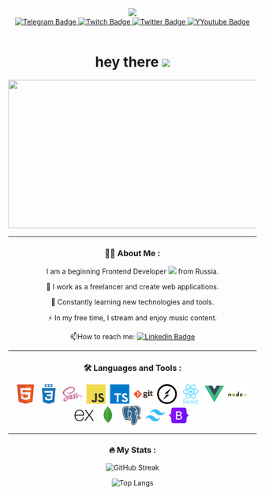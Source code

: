 <div id="header" align="center">
  <img src="https://media.giphy.com/media/bGgsc5mWoryfgKBx1u/giphy.gif" width="200" />

  <div id="badges">
    <a target="_blank" href="https://t.me/betterheal">
      <img src="https://img.shields.io/badge/Telegram-blue?style=for-the-badge&logo=telegram&logoColor=white" alt="Telegram Badge"/>
    </a>
    <a target="_blank" href="https://www.twitch.tv/betterhell">
     <img src="https://img.shields.io/badge/twitch-9146FF?style=for-the-badge&logo=twitch&logoColor=white" alt="Twitch Badge"/>
    </a>
    <a target="_blank" href="https://t.me/betterheal">
      <img src="https://img.shields.io/badge/Twitter-blue?style=for-the-badge&logo=twitter&logoColor=white" alt="Twitter Badge"/>
    </a>
    <a target="_blank" href="https://www.youtube.com/channel/UClmpnmmhRJP2uU7ckTgMtIw">
      <img src="https://img.shields.io/badge/Youtube-FF0000?style=for-the-badge&logo=youtube&logoColor=white" alt="YYoutube Badge"/>
    </a>
  </div>

  <img  src="https://komarev.com/ghpvc/?username=betterhell&style=flat-square&color=blue" alt=""/>

  <h1>
    hey there
    <img src="https://media.giphy.com/media/hvRJCLFzcasrR4ia7z/giphy.gif" width="30px"/>
  </h1>
</div>

<div id="main" align="center">
  <img src="https://media.giphy.com/media/vzO0Vc8b2VBLi/giphy.gif" width="600" height="300"/>

  ---
  
  ### :man_technologist: About Me : 

  I am a beginning Frontend Developer <img src="https://media.giphy.com/media/WUlplcMpOCEmTGBtBW/giphy.gif" width="30"> from Russia.

 :telescope: I work as a freelancer and create web applications.

 :seedling: Constantly learning new technologies and tools.

 :zap: In my free time, I stream and enjoy music content.

 :mailbox:How to reach me: [![Linkedin Badge](https://img.shields.io/badge/Gmail-EA4335?style=flat&logo=gmail&logoColor=white)](dev.betterhell@gmail.com)

 ---
### :hammer_and_wrench: Languages and Tools :

<div>
  <img src="https://github.com/devicons/devicon/blob/master/icons/html5/html5-original.svg" title="HTML5" alt="HTML" width="40" height="40"/>&nbsp;
  <img src="https://github.com/devicons/devicon/blob/master/icons/css3/css3-plain-wordmark.svg"  title="CSS3" alt="CSS" width="40" height="40"/>&nbsp;
  <img src="https://github.com/devicons/devicon/blob/master/icons/sass/sass-original.svg"  title="SCSS/SASS" alt="SCSS/SASS" width="40" height="40"/>&nbsp;
  <img src="https://github.com/devicons/devicon/blob/master/icons/javascript/javascript-original.svg" title="JavaScript" alt="JavaScript" width="40" height="40"/>&nbsp;
  <img src="https://github.com/devicons/devicon/blob/master/icons/typescript/typescript-original.svg" title="TypeScript" alt="TypeScript" width="40" height="40"/>&nbsp;
  <img src="https://github.com/devicons/devicon/blob/master/icons/git/git-original-wordmark.svg" title="Git" alt="Git" width="40" height="40"/>&nbsp;
  <img src="https://github.com/devicons/devicon/blob/master/icons/socketio/socketio-original.svg" title="Socket.io" alt="Socket.io" width="40" height="40"/>&nbsp;
  <img src="https://github.com/devicons/devicon/blob/master/icons/react/react-original-wordmark.svg" title="React" alt="React" width="40" height="40"/>&nbsp;
  <img src="https://github.com/devicons/devicon/blob/master/icons/vuejs/vuejs-original.svg" title="Vue" alt="Vue" width="40" height="40"/>&nbsp;
  <img src="https://github.com/devicons/devicon/blob/master/icons/nodejs/nodejs-original-wordmark.svg" title="NodeJS" alt="NodeJS" width="40" height="40"/>&nbsp;
  <img src="https://github.com/devicons/devicon/blob/master/icons/express/express-original.svg" title="Express" alt="Express" width="40" height="40"/>&nbsp;
  <img src="https://github.com/devicons/devicon/blob/master/icons/mongodb/mongodb-original.svg" title="MongoDB" alt="MongoDB" width="40" height="40"/>&nbsp;
  <img src="https://github.com/devicons/devicon/blob/master/icons/postgresql/postgresql-original.svg" title="PostgreSQL" alt="PostgreSQL" width="40" height="40"/>&nbsp;
  <img src="https://github.com/devicons/devicon/blob/master/icons/tailwindcss/tailwindcss-plain.svg" title="TailwindCSS" alt="Tailwindcss" width="40" height="40"/>&nbsp;
  <img src="https://github.com/devicons/devicon/blob/master/icons/bootstrap/bootstrap-original.svg"  title="Bootstrap" alt="Bootstrap" width="40" height="40"/>&nbsp;
</div>

---
### :fire: My Stats :
  ![GitHub Streak](http://github-readme-streak-stats.herokuapp.com?user=betterhell&theme=highcontrast&border_radius=10&ring=EB5454&background=EB545400)
  
  ![Top Langs](https://github-readme-stats.vercel.app/api/top-langs/?username=betterhell&layout=compact&theme=vision-friendly-dark&bg_color=00000000&border_radius=10)
</div>

